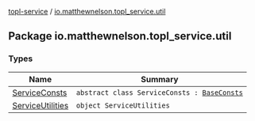 [topl-service](../index.md) / [io.matthewnelson.topl_service.util](./index.md)

## Package io.matthewnelson.topl_service.util

### Types

| Name | Summary |
|---|---|
| [ServiceConsts](-service-consts/index.md) | `abstract class ServiceConsts : `[`BaseConsts`](file:/home/matthew/AndroidStudioProjects/personal_projects/TorOnionProxyLibrary-Android/docs/topl-core-base/io.matthewnelson.topl_core_base/-base-consts/index.md) |
| [ServiceUtilities](-service-utilities/index.md) | `object ServiceUtilities` |
